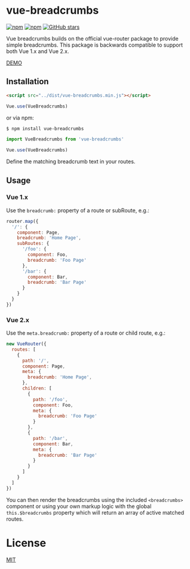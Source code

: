 
# vue-breadcrumbs

[![npm](https://img.shields.io/npm/dt/vue-breadcrumbs.svg)]()
[![npm](https://img.shields.io/npm/v/vue-breadcrumbs.svg)]()
[![GitHub stars](https://img.shields.io/github/stars/samturrell/vue-breadcrumbs.svg?style=social&label=Star)]()

Vue breadcrumbs builds on the official vue-router package to provide simple breadcrumbs. This package is backwards compatible to support both Vue 1.x and Vue 2.x.
 
[DEMO](./example)

## Installation
```html
<script src="../dist/vue-breadcrumbs.min.js"></script>
```

```js
Vue.use(VueBreadcrumbs)
```

or via npm:

```sh
$ npm install vue-breadcrumbs
```

```js
import VueBreadcrumbs from 'vue-breadcrumbs'

Vue.use(VueBreadcrumbs)
```

Define the matching breadcrumb text in your routes.

## Usage
### Vue 1.x 

Use the `breadcrumb:` property of a route or subRoute, e.g.:

```js
router.map({
  '/': {
    component: Page,
    breadcrumb: 'Home Page',
    subRoutes: {
      '/foo': {
        component: Foo,
        breadcrumb: 'Foo Page'
      },
      '/bar': {
        component: Bar,
        breadcrumb: 'Bar Page'
      }
    }
  }
})
```
 
### Vue 2.x

Use the `meta.breadcrumb:` property of a route or child route, e.g.:

```js
new VueRouter({
  routes: [
    {
      path: '/', 
      component: Page,
      meta: {
        breadcrumb: 'Home Page',
      },
      children: [
        {
          path: '/foo', 
          component: Foo,
          meta: {
            breadcrumb: 'Foo Page'  
          }
        },
        {
          path: '/bar', 
          component: Bar,
          meta: {
            breadcrumb: 'Bar Page'
          }
        }
      ]
    }
  ]
})
```

You can then render the breadcrumbs using the included `<breadcrumbs>` component or using your own markup logic with the global `this.$breadcrumbs` property which will return an array of active matched routes.

# License

[MIT](http://opensource.org/licenses/MIT)
